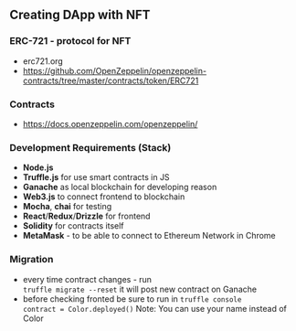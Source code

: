 ## Creating DApp with NFT

### ERC-721 - protocol for NFT

- erc721.org
- https://github.com/OpenZeppelin/openzeppelin-contracts/tree/master/contracts/token/ERC721

### Contracts

- https://docs.openzeppelin.com/openzeppelin/

### Development Requirements (Stack)

- **Node.js**
- **Truffle.js** for use smart contracts in JS
- **Ganache** as local blockchain for developing reason
- **Web3.js** to connect frontend to blockchain
- **Mocha**, **chai** for testing
- **React**/**Redux**/**Drizzle** for frontend
- **Solidity** for contracts itself
- **MetaMask** - to be able to connect to Ethereum Network in Chrome

### Migration

- every time contract changes - run \
  `truffle migrate --reset` it will post new contract on Ganache
- before checking fronted be sure to run in `truffle console` \
  `contract = Color.deployed()`
  Note: You can use your name instead of Color
